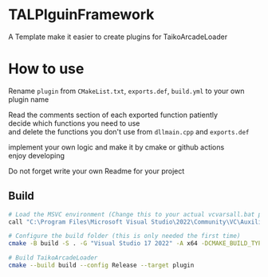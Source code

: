 # TALPlguinFramework
A Template make it easier to create plugins for TaikoArcadeLoader

# How to use
Rename `plugin` from `CMakeList.txt`, `exports.def`, `build.yml` to your own plugin name

Read the comments section of each exported function patiently  
decide which functions you need to use  
and delete the functions you don't use from `dllmain.cpp` and `exports.def`

implement your own logic and make it by cmake or github actions  
enjoy developing

Do not forget write your own Readme for your project

## Build
```bash
# Load the MSVC environment (Change this to your actual vcvarsall.bat path)
call "C:\Program Files\Microsoft Visual Studio\2022\Community\VC\Auxiliary\Build\vcvarsall.bat" x64

# Configure the build folder (this is only needed the first time)
cmake -B build -S . -G "Visual Studio 17 2022" -A x64 -DCMAKE_BUILD_TYPE=Release

# Build TaikoArcadeLoader
cmake --build build --config Release --target plugin
```